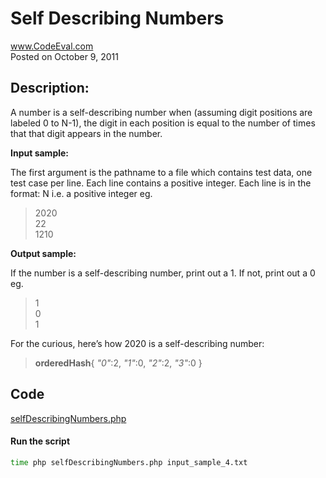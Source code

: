 # Self Describing Numbers<br />
www.CodeEval.com<br />
Posted on October 9, 2011

## Description:

A number is a self-describing number when (assuming digit positions are labeled 0 to N-1), the digit in each position is equal to the number of times that that digit appears in the number.

**Input sample:**

The first argument is the pathname to a file which contains test data, one test case per line. Each line contains a positive integer. Each line is in the format: N i.e. a positive integer eg.

> 2020<br />22<br />1210<br >

**Output sample:**

If the number is a self-describing number, print out a 1. If not, print out a 0 eg.

> 1<br/>0<br/>1

For the curious, here’s how 2020 is a self-describing number:<br />
> **orderedHash**{ *"0"*:2, *"1"*:0, *"2"*:2, *"3"*:0 }

## Code

[selfDescribingNumbers.php](https://github.com/wrightben/codeeval/blob/master/code/selfDescribingNumbers.php)

#### Run the script
```sh
time php selfDescribingNumbers.php input_sample_4.txt
```